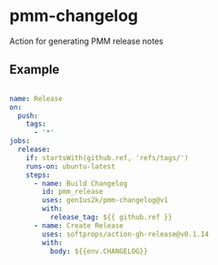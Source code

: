 # pmm-changelog

Action for generating PMM release notes

## Example

```yaml

name: Release
on:
  push:
    tags:
      - '*'
jobs:
  release:
    if: startsWith(github.ref, 'refs/tags/')
    runs-on: ubuntu-latest
    steps:
      - name: Build Changelog
        id: pmm_release
        uses: gen1us2k/pmm-changelog@v1
        with:
          release_tag: ${{ github.ref }}
      - name: Create Release
        uses: softprops/action-gh-release@v0.1.14
        with:
          body: ${{env.CHANGELOG}}

```
